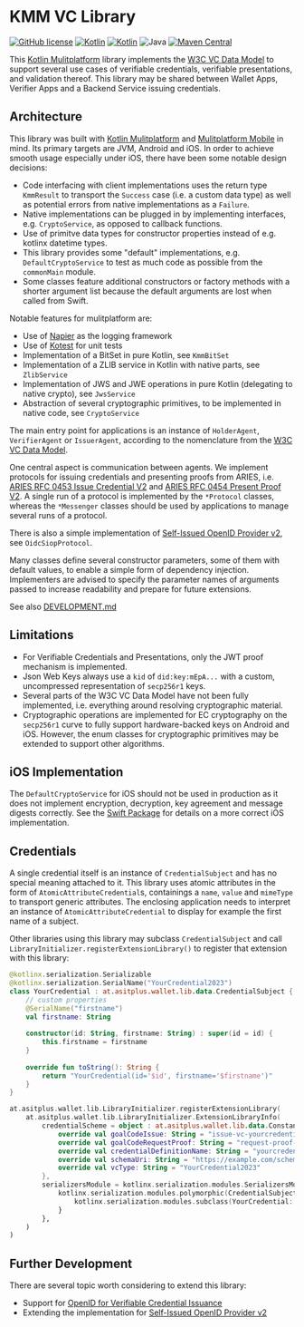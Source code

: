 # KMM VC Library
[![GitHub license](https://img.shields.io/badge/license-Apache%20License%202.0-brightgreen.svg?style=flat)](http://www.apache.org/licenses/LICENSE-2.0)
[![Kotlin](https://img.shields.io/badge/kotlin-multiplatform--mobile-orange.svg?logo=kotlin)](http://kotlinlang.org)
[![Kotlin](https://img.shields.io/badge/kotlin-1.8.10-blue.svg?logo=kotlin)](http://kotlinlang.org)
![Java](https://img.shields.io/badge/java-11-blue.svg?logo=OPENJDK)
[![Maven Central](https://img.shields.io/maven-central/v/at.asitplus.wallet/vclib)](https://mvnrepository.com/artifact/at.asitplus.wallet/vclib/)

This [Kotlin Mulitplatform](https://kotlinlang.org/docs/multiplatform.html) library implements the [W3C VC Data Model](https://w3c.github.io/vc-data-model/) to support several use cases of verifiable credentials, verifiable presentations, and validation thereof. This library may be shared between Wallet Apps, Verifier Apps and a Backend Service issuing credentials.

## Architecture

This library was built with [Kotlin Mulitplatform](https://kotlinlang.org/docs/multiplatform.html) and [Mulitplatform Mobile](https://kotlinlang.org/lp/mobile/) in mind. Its primary targets are JVM, Android and iOS. In order to achieve smooth usage especially under iOS, there have been some notable design decisions:

 - Code interfacing with client implementations uses the return type `KmmResult` to transport the `Success` case (i.e. a custom data type) as well as potential errors from native implementations as a `Failure`.
 - Native implementations can be plugged in by implementing interfaces, e.g. `CryptoService`, as opposed to callback functions.
 - Use of primitve data types for constructor properties instead of e.g. kotlinx datetime types.
 - This library provides some "default" implementations, e.g. `DefaultCryptoService` to test as much code as possible from the `commonMain` module.
 - Some classes feature additional constructors or factory methods with a shorter argument list because the default arguments are lost when called from Swift.
 
Notable features for mulitplatform are:

 - Use of [Napier](https://github.com/AAkira/Napier) as the logging framework
 - Use of [Kotest](https://kotest.io/) for unit tests
 - Implementation of a BitSet in pure Kotlin, see `KmmBitSet`
 - Implementation of a ZLIB service in Kotlin with native parts, see `ZlibService`
 - Implementation of JWS and JWE operations in pure Kotlin (delegating to native crypto), see `JwsService`
 - Abstraction of several cryptographic primitives, to be implemented in native code, see `CryptoService`

The main entry point for applications is an instance of `HolderAgent`, `VerifierAgent` or `IssuerAgent`, according to the nomenclature from the [W3C VC Data Model](https://w3c.github.io/vc-data-model/).

One central aspect is communication between agents. We implement protocols for issuing credentials and presenting proofs from ARIES, i.e. [ARIES RFC 0453 Issue Credential V2](https://github.com/hyperledger/aries-rfcs/tree/main/features/0453-issue-credential-v2) and [ARIES RFC 0454 Present Proof V2](https://github.com/hyperledger/aries-rfcs/tree/main/features/0454-present-proof-v2). A single run of a protocol is implemented by the `*Protocol` classes, whereas the `*Messenger` classes should be used by applications to manage several runs of a protocol.

There is also a simple implementation of [Self-Issued OpenID Provider v2](https://openid.net/specs/openid-connect-self-issued-v2-1_0.html), see `OidcSiopProtocol`.

Many classes define several constructor parameters, some of them with default values, to enable a simple form of dependency injection. Implementers are advised to specify the parameter names of arguments passed to increase readability and prepare for future extensions.

See also [DEVELOPMENT.md](DEVELOPMENT.md)

## Limitations

 - For Verifiable Credentials and Presentations, only the JWT proof mechanism is implemented.
 - Json Web Keys always use a `kid` of `did:key:mEpA...` with a custom, uncompressed representation of `secp256r1` keys.
 - Several parts of the W3C VC Data Model have not been fully implemented, i.e. everything around resolving cryptographic material.
 - Cryptographic operations are implemented for EC cryptography on the `secp256r1` curve to fully support hardware-backed keys on Android and iOS. However, the enum classes for cryptographic primitives may be extended to support other algorithms.

## iOS Implementation

The `DefaultCryptoService` for iOS should not be used in production as it does not implement encryption, decryption, key agreement and message digests correctly. See the [Swift Package](https://github.com/a-sit-plus/swift-package-kmm-vc-library) for details on a more correct iOS implementation.

## Credentials

A single credential itself is an instance of `CredentialSubject` and has no special meaning attached to it. This library uses atomic attributes in the form of `AtomicAttributeCredential`s, containings a `name`, `value` and `mimeType` to transport generic attributes. The enclosing application needs to interpret an instance of `AtomicAttributeCredential` to display for example the first name of a subject.

Other libraries using this library may subclass `CredentialSubject` and call `LibraryInitializer.registerExtensionLibrary()` to register that extension with this library:

```kotlin
@kotlinx.serialization.Serializable
@kotlinx.serialization.SerialName("YourCredential2023")
class YourCredential : at.asitplus.wallet.lib.data.CredentialSubject {
    // custom properties
    @SerialName("firstname")
    val firstname: String
    
    constructor(id: String, firstname: String) : super(id = id) {
        this.firstname = firstname
    }
    
    override fun toString(): String {
        return "YourCredential(id='$id', firstname='$firstname')"
    }
}

at.asitplus.wallet.lib.LibraryInitializer.registerExtensionLibrary(
    at.asitplus.wallet.lib.LibraryInitializer.ExtensionLibraryInfo(
        credentialScheme = object : at.asitplus.wallet.lib.data.ConstantIndex.CredentialScheme {
            override val goalCodeIssue: String = "issue-vc-yourcredential"
            override val goalCodeRequestProof: String = "request-proof-yourcredential"
            override val credentialDefinitionName: String = "yourcredential"
            override val schemaUri: String = "https://example.com/schemas/1.0.0/yourcredential.json"
            override val vcType: String = "YourCredential2023"
        },
        serializersModule = kotlinx.serialization.modules.SerializersModule {
            kotlinx.serialization.modules.polymorphic(CredentialSubject::class) {
                kotlinx.serialization.modules.subclass(YourCredential::class)
            }
        },
    )
)
```

## Further Development

There are several topic worth considering to extend this library:

 - Support for [OpenID for Verifiable Credential Issuance](https://openid.net/specs/openid-4-verifiable-credential-issuance-1_0.html)
 - Extending the implementation for [Self-Issued OpenID Provider v2](https://openid.net/specs/openid-connect-self-issued-v2-1_0.html)
